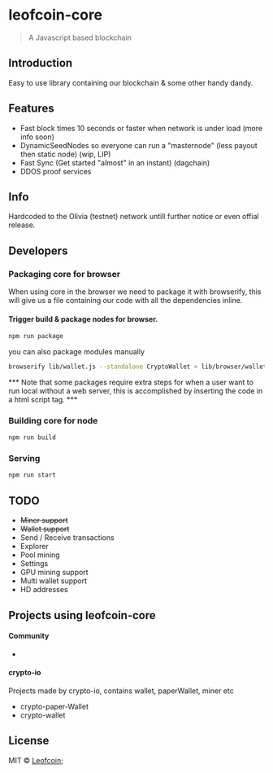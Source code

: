# leofcoin-core
> A Javascript based blockchain

## Introduction
Easy to use library containing our blockchain & some other handy dandy.

## Features 
- Fast block times 10 seconds or faster when network is under load (more info soon)
- DynamicSeedNodes so everyone can run a "masternode" (less payout then static node) (wip, LIP)
- Fast Sync (Get started "almost" in an instant) (dagchain)
- DDOS proof services

## Info
Hardcoded to the Olivia (testnet) network untill further notice or even offial release.

## Developers
### Packaging core for browser
When using core in the browser we need to package it with browserify, 
this will give us a file containing our code with all the dependencies inline.

#### Trigger build & package nodes for browser.
```sh
npm run package
```
you can also package modules manually
```sh
browserify lib/wallet.js --standalone CryptoWallet > lib/browser/wallet.js
```

*** Note that some packages require extra steps for when a user want to run local without a web server, this is accomplished by inserting the code in a html script tag. ***

### Building core for node
```sh
npm run build
```

### Serving
```sh
npm run start
```

## TODO
- ~~Miner support~~
- ~~Wallet support~~
- Send / Receive transactions
- Explorer
- Pool mining
- Settings
- GPU mining support
- Multi wallet support
- HD addresses


## Projects using leofcoin-core
#### Community
-

#### crypto-io
Projects made by crypto-io, contains wallet, paperWallet, miner etc

- crypto-paper-Wallet
- crypto-wallet

## License

MIT © [Leofcoin](https://github.com/leofcoin);
